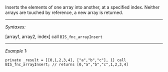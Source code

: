 Inserts the elements of one array into another, at a specified index. Neither arrays are touched by reference, a new array is returned.


---
*Syntaxes:*

[array1, array2, index] call `BIS_fnc_arrayInsert`

---
*Example 1:*

```sqf
private _result = [[0,1,2,3,4], ["a","b","c"], 1] call BIS_fnc_arrayInsert; // returns [0,"a","b","c",1,2,3,4]
```